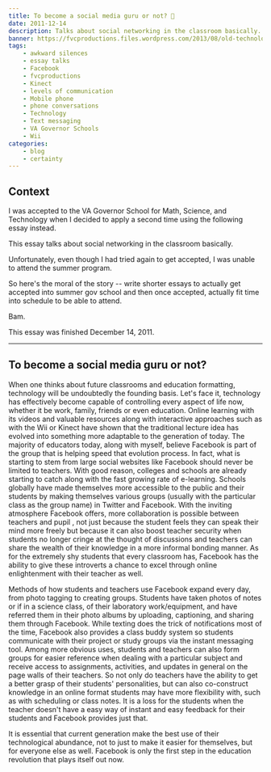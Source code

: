 ```yaml
---
title: To become a social media guru or not? 🎒
date: 2011-12-14
description: Talks about social networking in the classroom basically.
banner: https://fvcproductions.files.wordpress.com/2013/08/old-technology-never-forget.jpg?w=1366
tags:
    - awkward silences
    - essay talks
    - Facebook
    - fvcproductions
    - Kinect
    - levels of communication
    - Mobile phone
    - phone conversations
    - Technology
    - Text messaging
    - VA Governor Schools
    - Wii
categories:
    - blog
    - certainty
---
```


## Context

I was accepted to the VA Governor School for Math, Science, and Technology when I decided to apply a second time using the following essay instead.

This essay talks about social networking in the classroom basically.

Unfortunately, even though I had tried again to get accepted, I was unable to attend the summer program.

So here's the moral of the story -- write shorter essays to actually get accepted into summer gov school and then once accepted, actually fit time into schedule to be able to attend.

Bam.

This essay was finished December 14, 2011.

---

## To become a social media guru or not?

When one thinks about future classrooms and education formatting, technology will be undoubtedly the founding basis. Let's face it, technology has effectively become capable of controlling every aspect of life now, whether it be work, family, friends or even education. Online learning with its videos and valuable resources along with interactive approaches such as with the Wii or Kinect have shown that the traditional lecture idea has evolved into something more adaptable to the generation of today. The majority of educators today, along with myself, believe Facebook is part of the group that is helping speed that evolution process. In fact, what is starting to stem from large social websites like Facebook should never be limited to teachers. With good reason, colleges and schools are already starting to catch along with the fast growing rate of e-learning. Schools globally have made themselves more accessible to the public and their students by making themselves various groups (usually with the particular class as the group name) in Twitter and Facebook. With the inviting atmosphere Facebook offers, more collaboration is possible between teachers and pupil , not just because the student feels they can speak their mind more freely but because it can also boost teacher security when students no longer cringe at the thought of discussions and teachers can share the wealth of their knowledge in a more informal bonding manner. As for the extremely shy students that every classroom has, Facebook has the ability to give these introverts a chance to excel through online enlightenment with their teacher as well.

Methods of how students and teachers use Facebook expand every day, from photo tagging to creating groups. Students have taken photos of notes or if in a science class, of their laboratory work/equipment, and have referred them in their photo albums by uploading, captioning, and sharing them through Facebook. While texting does the trick of notifications most of the time, Facebook also provides a class buddy system so students communicate with their project or study groups via the instant messaging tool. Among more obvious uses, students and teachers can also form groups for easier reference when dealing with a particular subject and receive access to assignments, activities, and updates in general on the page walls of their teachers. So not only do teachers have the ability to get a better grasp of their students' personalities, but can also co-construct knowledge in an online format students may have more flexibility with, such as with scheduling or class notes. It is a loss for the students when the teacher doesn't have a easy way of instant and easy feedback for their students and Facebook provides just that.

It is essential that current generation make the best use of their technological abundance, not to just to make it easier for themselves, but for everyone else as well. Facebook is only the first step in the education revolution that plays itself out now.
